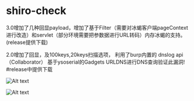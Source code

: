 # shiro-check

3.0增加了几种回显payload，增加了基于Filter（需要对冰蝎客户端pageContext进行改造）和servlet（部分环境需要把参数据进行URL转码）内存冰蝎的支持。(release提供下载)

2.0增加了回显，及100keys,20keys扫描选项，
利用了burp内置的 dnslog api（Collaborator） 基于ysoserial的Gadgets URLDNS进行DNS查询验证此漏洞!
#release中提供下载

![Alt text](https://github.com/bigsizeme/shiro-check/blob/master/img/ZV%605%24%5BAM%7D~LW7Z%24H2316Q%24T.png)

![Alt text](https://github.com/bigsizeme/shiro-check/blob/master/img/check.png)
